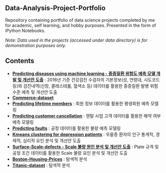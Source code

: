 Data-Analysis-Project-Portfolio
------------------------------------
Repository containing portfolio of data science projects completed by me for academic, self learning, and hobby purposes. 
Presented in the form of iPython Notebooks.

_Note: Data used in the projects (accessed under data directory) is for demonstration purposes only._

## Contents

* **[Predicting diseases using machine learning - 중증질환 위험도 예측 모델 개발 및 개선안 도출](https://github.com/KimGyuLee/Health-Care-Big-Data-Project)** : 2016년 기준 건강검진 수검자의 기본정보(성, 연령대, 시도코드 등)와 검진내역(신장, 콜레스테롤, 혈색소 등) 데이터를 활용한 중증질환 발병 위험수준 예측 및 개선안 도출  
* **[Commerce-dataset]()**  
* **[Predicting lifetime members]()** : 회원 정보 데이터를 활용한 평생회원 예측 모델링
* **[Predicting customer cancellation]()** : 렌탈 사업 고객 데이터를 활용한 해약 여부 예측 모델링
* **[Predicting faults]()** : 공정 데이터를 활용한 불량 예측 모델링
* **[Kmeans clustering for depression patients]()** : 우울증 환자의 인구 통계적, 경제적, 심리적 요인 분석 및 개선안 도출
* **[Surface-Scale-defects - Scale 불량 원인 분석 및 개선안 도출]()** : Plate 규격 및 공정 조건 데이터를 활용한 Scale 불량 요인 분석 및 개선안 도출
* **[Boston-Housing-Prices]()** : 탐색적 분석  
* **[Titanic-dataset]()** : 탐색적 분석
